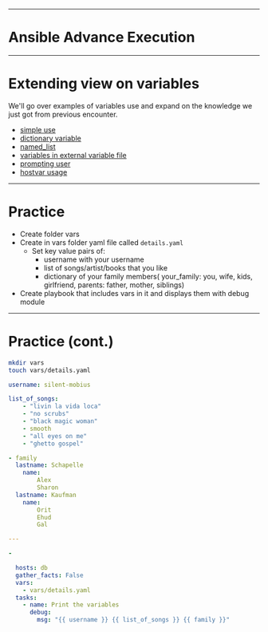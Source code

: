 
---

# Ansible Advance Execution


---

# Extending view on variables

We'll go over examples of variables use and expand on the knowledge we just got from previous encounter.

- [simple use](../../00_simple.yaml)
- [dictionary variable](../../01_dict.yaml)
- [named_list](../../02_named_list.yaml)
- [variables in external variable file](../../03_extenal.yaml)
- [prompting user](../../04_prompt.yaml)
- [hostvar usage](../../05_hostvar_use.yaml)


---

# Practice

- Create folder vars
- Create in vars folder yaml file called  `details.yaml`
    - Set key value pairs of:
        - username with your username
        - list of songs/artist/books that you like
        - dictionary of your family members( your_family: you, wife, kids, girlfriend, parents: father, mother, siblings)
- Create playbook that includes vars in it and displays them with debug module

---

# Practice (cont.)

```sh
mkdir vars
touch vars/details.yaml
```

```yaml
username: silent-mobius

list_of_songs:
    - "livin la vida loca"
    - "no scrubs"
    - "black magic woman"
    - smooth
    - "all eyes on me"
    - "ghetto gospel"

- family
  lastname: Schapelle
    name:
        Alex
        Sharon
  lastname: Kaufman
    name:
        Orit
        Ehud
        Gal
```

```yaml
---

- 

  hosts: db
  gather_facts: False
  vars:
    - vars/details.yaml
  tasks: 
    - name: Print the variables
      debug:
        msg: "{{ username }} {{ list_of_songs }} {{ family }}"
```